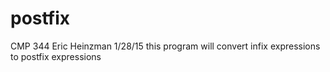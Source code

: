 # postfix
CMP 344 Eric Heinzman  1/28/15 this program will convert infix expressions to postfix expressions
